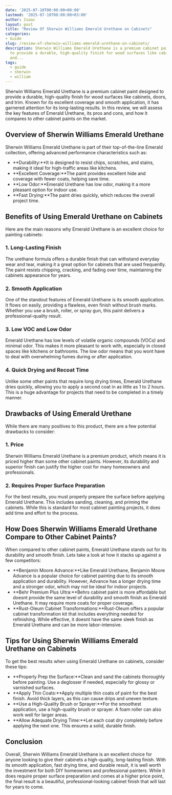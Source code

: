 ```yaml
---
date: '2025-07-10T00:00:00+00:00'
lastmod: '2025-07-10T00:00:00+03:00'
author: Isaac
layout: post
title: "Review Of Sherwin Williams Emerald Urethane on Cabinets"
categories:
- Guide
slug: /review-of-sherwin-williams-emerald-urethane-on-cabinets/
description: Sherwin Williams Emerald Urethane is a premium cabinet paint designed
  to provide a durable, high-quality finish for wood surfaces like cabinets, doors,
  and...
tags: 
  - guide
  - sherwin
  - william
---
```

Sherwin Williams Emerald Urethane is a premium cabinet paint designed to provide a durable, high-quality finish for wood surfaces like cabinets, doors, and trim. Known for its excellent coverage and smooth application, it has garnered attention for its long-lasting results. In this review, we will assess the key features of Emerald Urethane, its pros and cons, and how it compares to other cabinet paints on the market.
## Overview of Sherwin Williams Emerald Urethane
Sherwin Williams Emerald Urethane is part of their top-of-the-line Emerald collection, offering advanced performance characteristics such as:
- **Durability:**It is designed to resist chips, scratches, and stains, making it ideal for high-traffic areas like kitchens.
- **Excellent Coverage:**The paint provides excellent hide and coverage with fewer coats, helping save time.
- **Low Odor:**Emerald Urethane has low odor, making it a more pleasant option for indoor use.
- **Fast Drying:**The paint dries quickly, which reduces the overall project time.
## Benefits of Using Emerald Urethane on Cabinets
Here are the main reasons why Emerald Urethane is an excellent choice for painting cabinets:
### 1. Long-Lasting Finish
The urethane formula offers a durable finish that can withstand everyday wear and tear, making it a great option for cabinets that are used frequently. The paint resists chipping, cracking, and fading over time, maintaining the cabinets appearance for years.
### 2. Smooth Application
One of the standout features of Emerald Urethane is its smooth application. It flows on easily, providing a flawless, even finish without brush marks. Whether you use a brush, roller, or spray gun, this paint delivers a professional-quality result.
### 3. Low VOC and Low Odor
Emerald Urethane has low levels of volatile organic compounds (VOCs) and minimal odor. This makes it more pleasant to work with, especially in closed spaces like kitchens or bathrooms. The low odor means that you wont have to deal with overwhelming fumes during or after application.
### 4. Quick Drying and Recoat Time
Unlike some other paints that require long drying times, Emerald Urethane dries quickly, allowing you to apply a second coat in as little as 1 to 2 hours. This is a huge advantage for projects that need to be completed in a timely manner.
## Drawbacks of Using Emerald Urethane
While there are many positives to this product, there are a few potential drawbacks to consider:
### 1. Price
Sherwin Williams Emerald Urethane is a premium product, which means it is priced higher than some other cabinet paints. However, its durability and superior finish can justify the higher cost for many homeowners and professionals.
### 2. Requires Proper Surface Preparation
For the best results, you must properly prepare the surface before applying Emerald Urethane. This includes sanding, cleaning, and priming the cabinets. While this is standard for most cabinet painting projects, it does add time and effort to the process.
## How Does Sherwin Williams Emerald Urethane Compare to Other Cabinet Paints?
When compared to other cabinet paints, Emerald Urethane stands out for its durability and smooth finish. Lets take a look at how it stacks up against a few competitors:
- **Benjamin Moore Advance:**Like Emerald Urethane, Benjamin Moore Advance is a popular choice for cabinet painting due to its smooth application and durability. However, Advance has a longer drying time and a stronger odor, which may not be ideal for indoor projects.
- **Behr Premium Plus Ultra:**Behrs cabinet paint is more affordable but doesnt provide the same level of durability and smooth finish as Emerald Urethane. It may require more coats for proper coverage.
- **Rust-Oleum Cabinet Transformations:**Rust-Oleum offers a popular cabinet transformation kit that includes everything needed for refinishing. While effective, it doesnt have the same sleek finish as Emerald Urethane and can be more labor-intensive.
## Tips for Using Sherwin Williams Emerald Urethane on Cabinets
To get the best results when using Emerald Urethane on cabinets, consider these tips:
- **Properly Prep the Surface:**Clean and sand the cabinets thoroughly before painting. Use a deglosser if needed, especially for glossy or varnished surfaces.
- **Apply Thin Coats:**Apply multiple thin coats of paint for the best finish. Avoid thick layers, as this can cause drips and uneven texture.
- **Use a High-Quality Brush or Sprayer:**For the smoothest application, use a high-quality brush or sprayer. A foam roller can also work well for larger areas.
- **Allow Adequate Drying Time:**Let each coat dry completely before applying the next one. This ensures a solid, durable finish.
## Conclusion
Overall, Sherwin Williams Emerald Urethane is an excellent choice for anyone looking to give their cabinets a high-quality, long-lasting finish. With its smooth application, fast drying time, and durable result, it is well worth the investment for both DIY homeowners and professional painters. While it does require proper surface preparation and comes at a higher price point, the final result is a beautiful, professional-looking cabinet finish that will last for years to come.
